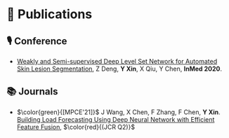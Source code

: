 # 📝 Publications 
## 🎙 Conference
- [Weakly and Semi-supervised Deep Level Set Network for Automated Skin Lesion Segmentation](https://link.springer.com/chapter/10.1007/978-981-15-5852-8_14), Z Deng, **Y Xin**, X Qiu, Y Chen, **InMed 2020**.

## 📚 Journals
- $\color{green}{[MPCE'21]}$ J Wang, X Chen, F Zhang, F Chen, **Y Xin**. [Building Load Forecasting Using Deep Neural Network with Efficient Feature Fusion](https://ieeexplore.ieee.org/abstract/document/9319813),  $\color{red}{(JCR Q2)}$
